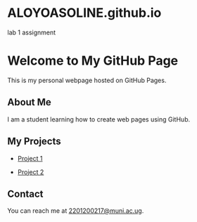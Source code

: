 # ALOYOASOLINE.github.io
lab 1 assignment
# Welcome to My GitHub Page

This is my personal webpage hosted on GitHub Pages.

 

## About Me

I am a student learning how to create web pages using GitHub.

 

## My Projects

- [Project 1](https://aloyoasoline.github.io/;)

- [Project 2](https://aloyoasoline.github.io/-wad-.github.io/;)

 

## Contact

You can reach me at [2201200217@muni.ac.ug](mailto:myemail@example.com).



